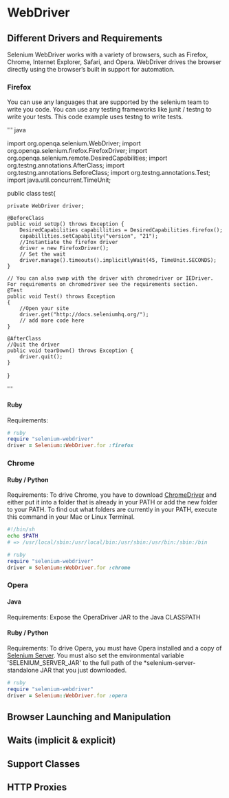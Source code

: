WebDriver
=========

Different Drivers and Requirements
----------------------------------

Selenium WebDriver works with a variety of browsers, such as Firefox, Chrome, Internet Explorer, Safari, and Opera. WebDriver drives the browser directly using the browser’s built in support for automation.

### Firefox

You can use any languages that are supported by the selenium team to write you code. You can use any testing frameworks like junit / testng to write your tests. This code example uses testng to 
write tests.

''' java

import org.openqa.selenium.WebDriver;
import org.openqa.selenium.firefox.FirefoxDriver;
import org.openqa.selenium.remote.DesiredCapabilities;
import org.testng.annotations.AfterClass;
import org.testng.annotations.BeforeClass;
import org.testng.annotations.Test;
import java.util.concurrent.TimeUnit;


public class test{

    private WebDriver driver;

    @BeforeClass
    public void setUp() throws Exception {
        DesiredCapabilities capabillities = DesiredCapabilities.firefox();
        capabillities.setCapability("version", "21");
        //Instantiate the firefox driver
        driver = new FirefoxDriver();
        // Set the wait
        driver.manage().timeouts().implicitlyWait(45, TimeUnit.SECONDS);
    }

    // You can also swap with the driver with chromedriver or IEDriver. For requirements on chromedriver see the requirements section.
    @Test
    public void Test() throws Exception
    {
        //Open your site
        driver.get("http://docs.seleniumhq.org/");
        // add more code here
    }

    @AfterClass
    //Quit the driver
    public void tearDown() throws Exception {
        driver.quit();
    }

}


'''


#### Ruby
Requirements: 

```ruby
# ruby
require "selenium-webdriver"
driver = Selenium::WebDriver.for :firefox
```

### Chrome

#### Ruby / Python
Requirements: To drive Chrome, you have to download [ChromeDriver](https://code.google.com/p/chromedriver/downloads/list) and either put it into a folder that is already in your PATH or add the new folder to your PATH. To find out what folders are currently in your PATH, execute this command in your Mac or Linux Terminal.

```bash
#!/bin/sh
echo $PATH
# => /usr/local/sbin:/usr/local/bin:/usr/sbin:/usr/bin:/sbin:/bin
```

```ruby
# ruby
require "selenium-webdriver"
driver = Selenium::WebDriver.for :chrome
```

### Opera

#### Java
Requirements:
Expose the OperaDriver JAR to the Java CLASSPATH

#### Ruby / Python
Requirements: To drive Opera, you must have Opera installed and a copy of [Selenium Server](http://code.google.com/p/selenium/downloads/list). You must also set the environmental variable 'SELENIUM_SERVER_JAR' to the full path of the *selenium-server-standalone JAR that you just downloaded.

```ruby
# ruby
require "selenium-webdriver"
driver = Selenium::WebDriver.for :opera
```

<!-- #codeExamples -->

Browser Launching and Manipulation
----------------------------------
<!-- #codeExamples -->
<!-- Remember to cover profile and extensions here -->

Waits (implicit & explicit)
---------------------------
<!-- #codeExamples -->

Support Classes
---------------
<!-- #codeExamples -->

HTTP Proxies
------------
<!-- #codeExamples -->
